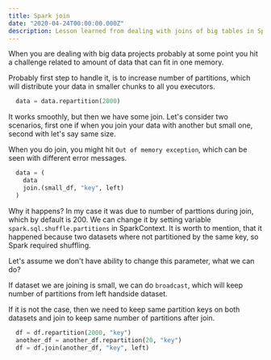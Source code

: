 ```yaml
---
title: Spark join
date: "2020-04-24T00:00:00.000Z"
description: Lesson learned from dealing with joins of big tables in Spark.
---
```


When you are dealing with big data projects probably at some point you hit a challenge related to amount of data that can fit in one memory. 

Probably first step to handle it, is to increase number of partitions, which will distribute your data in smaller chunks to all you executors.

``` python
  data = data.repartition(2000)
```

It works smoothly, but then we have some join. Let's consider two scenarios, first one if when you join your data with another but small one, second with let's say same size.

When you do join, you might hit `Out of memory exception`, which can be seen with different error messages. 

``` python
  data = (
    data
    join.(small_df, "key", left)
  )
```

Why it happens? In my case it was due to number of parttions during join, which by default is 200. We can change it by setting variable `spark.sql.shuffle.partitions` in SparkContext. It is worth to mention, that it happened because two datasets where not partitioned by the same key, so Spark required shuffling.

Let's assume we don't have ability to change this parameter, what we can do?

If dataset we are joining is small, we can do `broadcast`, which will keep number of partitions from left handside dataset.

If it is not the case, then we need to keep same partition keys on both datasets and join to keep same number of partitions after join.

``` python
  df = df.repartition(2000, "key")
  another_df = another_df.repartition(20, "key")
  df = df.join(another_df, "key", left)
```
